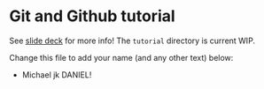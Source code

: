 # Git and Github tutorial

See [slide deck](https://docs.google.com/presentation/d/1nkmfVNscUenjbnpbWc3dseN0O0AfmuGSx_eiWPKbrNY/edit?usp=sharing) for more info! The `tutorial` directory is current WIP.

Change this file to add your name (and any other text) below:

- Michael jk DANIEL!

